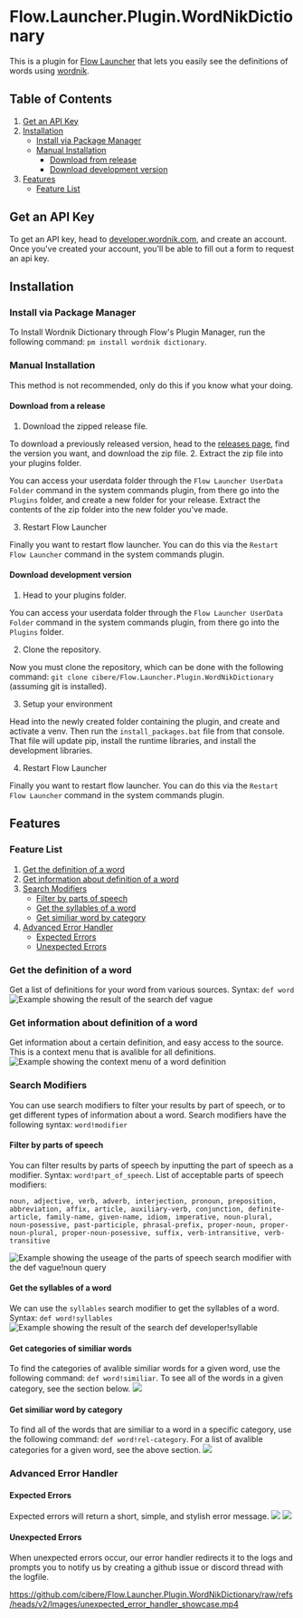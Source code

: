 # Flow.Launcher.Plugin.WordNikDictionary
This is a plugin for [Flow Launcher](https://github.com/Flow-Launcher/Flow.Launcher) that lets you easily see the definitions of words using [wordnik](https://wordnik.com).

## Table of Contents
1. [Get an API Key](#get-an-api-key)
2. [Installation](#installation)
    - [Install via Package Manager](#install-via-package-manager)
    - [Manual Installation](#manual-installation)
        - [Download from release](#download-from-a-release)
        - [Download development version](#download-development-version)
3. [Features](#features)
    - [Feature List](#feature-list)

## Get an API Key
To get an API key, head to [developer.wordnik.com](https://developer.wordnik.com/), and create an account. Once you've created your account, you'll be able to fill out a form to request an api key.

## Installation
### Install via Package Manager

To Install Wordnik Dictionary through Flow's Plugin Manager, run the following command: `pm install wordnik dictionary`.

### Manual Installation
This method is not recommended, only do this if you know what your doing.
#### Download from a release

1. Download the zipped release file.

To download a previously released version, head to the [releases page](https://github.com/cibere/Flow.Launcher.Plugin.WordNikDictionary/releases), find the version you want, and download the zip file.
2. Extract the zip file into your plugins folder.

You can access your userdata folder through the `Flow Launcher UserData Folder` command in the system commands plugin, from there go into the `Plugins` folder, and create a new folder for your release. Extract the contents of the zip folder into the new folder you've made.

3. Restart Flow Launcher

Finally you want to restart flow launcher. You can do this via the `Restart Flow Launcher` command in the system commands plugin.

#### Download development version

1. Head to your plugins folder.

You can access your userdata folder through the `Flow Launcher UserData Folder` command in the system commands plugin, from there go into the `Plugins` folder.

2. Clone the repository.

Now you must clone the repository, which can be done with the following command: `git clone cibere/Flow.Launcher.Plugin.WordNikDictionary` (assuming git is installed).

3. Setup your environment

Head into the newly created folder containing the plugin, and create and activate a venv. Then run the `install_packages.bat` file from that console. That file will update pip, install the runtime libraries, and install the development libraries.

4. Restart Flow Launcher

Finally you want to restart flow launcher. You can do this via the `Restart Flow Launcher` command in the system commands plugin.


## Features

### Feature List
1. [Get the definition of a word](#get-the-definition-of-a-word)
2. [Get information about definition of a word](#get-information-about-definition-of-a-word)
3. [Search Modifiers](#search-modifiers)
    - [Filter by parts of speech](#filter-by-parts-of-speech)
    - [Get the syllables of a word](#get-the-syllables-of-a-word)
    - [Get similiar word by category](#get-similiar-word-by-category)
4. [Advanced Error Handler](#advanced-error-handler)
    - [Expected Errors](#expected-errors)
    - [Unexpected Errors](#unexpected-errors)

### Get the definition of a word
Get a list of definitions for your word from various sources. Syntax: `def word`
![Example showing the result of the search `def vague`](Images/get_definition_example.png)
### Get information about definition of a word
Get information about a certain definition, and easy access to the source. This is a context menu that is avalible for all definitions.
![Example showing the context menu of a word definition](Images/get_definition_information_example.png)
### Search Modifiers
You can use search modifiers to filter your results by part of speech, or to get different types of information about a word. Search modifiers have the following syntax: `word!modifier`
#### Filter by parts of speech
You can filter results by parts of speech by inputting the part of speech as a modifier.
Syntax: `word!part_of_speech`.
List of acceptable parts of speech modifiers:
```
noun, adjective, verb, adverb, interjection, pronoun, preposition, abbreviation, affix, article, auxiliary-verb, conjunction, definite-article, family-name, given-name, idiom, imperative, noun-plural, noun-posessive, past-participle, phrasal-prefix, proper-noun, proper-noun-plural, proper-noun-posessive, suffix, verb-intransitive, verb-transitive
```
![Example showing the useage of the parts of speech search modifier with the `def vague!noun` query](Images/filter_by_part_of_speech_example.png)
#### Get the syllables of a word
We can use the `syllables` search modifier to get the syllables of a word. Syntax: `def word!syllables`
![Example showing the result of the search `def developer!syllable`](Images/get_syllables_example.png)
#### Get categories of similiar words
To find the categories of avalible similiar words for a given word, use the following command: `def word!similiar`. To see all of the words in a given category, see the section below.
![](Images/find_similiar_word_categories_example.png)
#### Get similiar word by category
To find all of the words that are similiar to a word in a specific category, use the following command: `def word!rel-category`. For a list of avalible categories for a given word, see the above section.
![](Images/find_similiar_words_by_category_example.png)

### Advanced Error Handler

#### Expected Errors
Expected errors will return a short, simple, and stylish error message.
![](Images/word_not_found_example.png)
![](Images/invalid_api_key_example.png)
#### Unexpected Errors
When unexpected errors occur, our error handler redirects it to the logs and prompts you to notify us by creating a github issue or discord thread with the logfile.

https://github.com/cibere/Flow.Launcher.Plugin.WordNikDictionary/raw/refs/heads/v2/Images/unexpected_error_handler_showcase.mp4